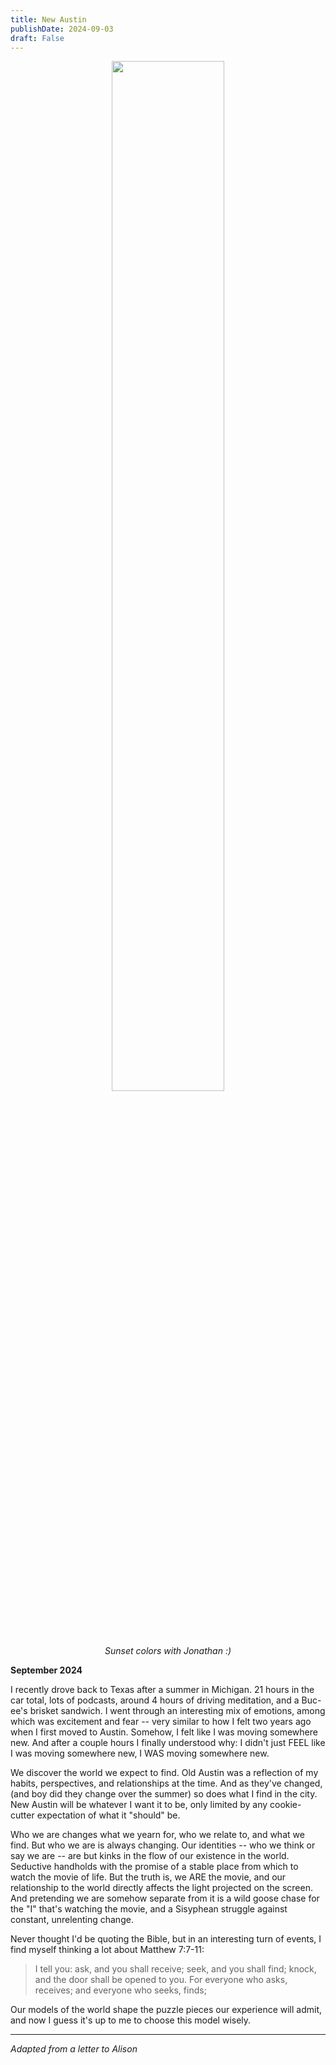 ```yaml
---
title: New Austin
publishDate: 2024-09-03
draft: False
---
```


<figure style="text-align: center;">
  <img src="media/jonathan.jpg" alt="" style="width:65%">
  <figcaption style="max-width: 95%; margin: auto;"><em>Sunset colors with Jonathan :)</em></figcaption>
</figure>

**September 2024**

I recently drove back to Texas after a summer in Michigan. 
21 hours in the car total, lots of podcasts, around 4 hours of driving meditation, and a Buc-ee's brisket sandwich. 
I went through an interesting mix of emotions, among which was excitement and fear -- very similar to how I felt two years ago when I first moved to Austin. 
Somehow, I felt like I was moving somewhere new. 
And after a couple hours I finally understood why: I didn't just FEEL like I was moving somewhere new, I WAS moving somewhere new. 

We discover the world we expect to find. 
Old Austin was a reflection of my habits, perspectives, and relationships at the time. 
And as they've changed, (and boy did they change over the summer) so does what I find in the city. 
New Austin will be whatever I want it to be, only limited by any cookie-cutter expectation of what it "should" be. 

Who we are changes what we yearn for, who we relate to, and what we find. 
But who we are is always changing. 
Our identities -- who we think or say we are -- are but kinks in the flow of our existence in the world. 
Seductive handholds with the promise of a stable place from which to watch the movie of life. 
But the truth is, we ARE the movie, and our relationship to the world directly affects the light projected on the screen.
And pretending we are somehow separate from it is a wild goose chase for the "I" that's watching the movie, and a Sisyphean struggle against constant, unrelenting change.

Never thought I'd be quoting the Bible, but in an interesting turn of events, I find myself thinking a lot about Matthew 7:7-11:
> I tell you: ask, and you shall receive; seek, and you shall find; knock, and the door shall be opened to you. For everyone who asks, receives; and everyone who seeks, finds; 

Our models of the world shape the puzzle pieces our experience will admit, and now I guess it's up to me to choose this model wisely.

---

*Adapted from a letter to Alison*